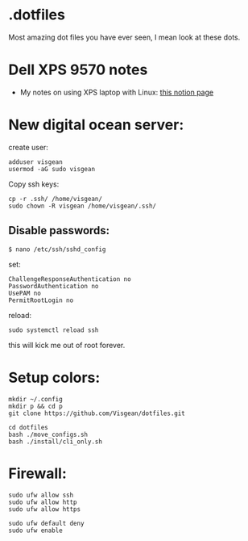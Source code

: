 # .dotfiles

Most amazing dot files you have ever seen, I mean look at these dots. 

# Dell XPS 9570 notes

- My notes on using XPS laptop with Linux: [this notion page](https://www.notion.so/visgean/XPS-setup-5d97d249b6454fe69cc56c430ea81cf7)


# New digital ocean server:

create user:

```
adduser visgean
usermod -aG sudo visgean
```

Copy ssh keys:
```
cp -r .ssh/ /home/visgean/
sudo chown -R visgean /home/visgean/.ssh/

```

## Disable passwords:

```$ nano /etc/ssh/sshd_config```

set: 

```
ChallengeResponseAuthentication no
PasswordAuthentication no
UsePAM no
PermitRootLogin no
```

reload:
```
sudo systemctl reload ssh
```

this will kick me out of root forever.

# Setup colors:  

```
mkdir ~/.config
mkdir p && cd p
git clone https://github.com/Visgean/dotfiles.git

cd dotfiles
bash ./move_configs.sh
bash ./install/cli_only.sh

```

# Firewall:

```
sudo ufw allow ssh
sudo ufw allow http
sudo ufw allow https

sudo ufw default deny
sudo ufw enable
```